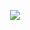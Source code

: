 
<p align="center">
  <img src="https://user-images.githubusercontent.com/80118217/220700658-10b0a413-f8dd-42d3-91b7-773e009d623f.png">
</p>
